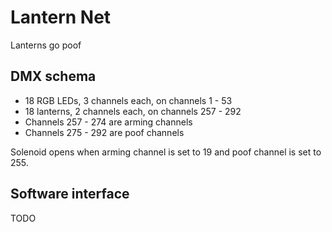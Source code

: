 # Lantern Net
Lanterns go poof

## DMX schema
* 18 RGB LEDs, 3 channels each, on channels 1 - 53
* 18 lanterns, 2 channels each, on channels 257 - 292
 * Channels 257 - 274 are arming channels
 * Channels 275 - 292 are poof channels

Solenoid opens when arming channel is set to 19 and poof channel is set to 255.

## Software interface
TODO
